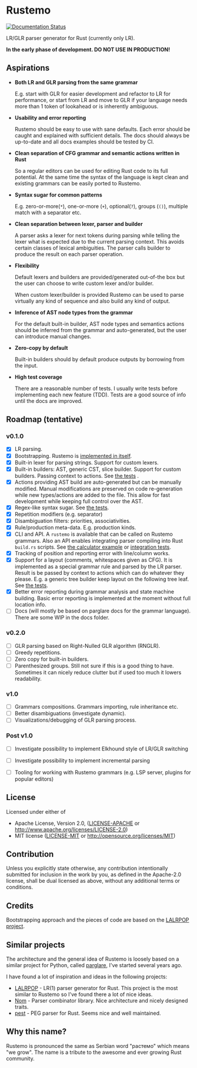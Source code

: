 # Rustemo

[![Documentation
Status](https://img.shields.io/badge/docs-latest-green.svg)](https://igordejanovic.github.io/rustemo/)

LR/GLR parser generator for Rust (currently only LR).

**In the early phase of development. DO NOT USE IN PRODUCTION!**

## Aspirations

- **Both LR and GLR parsing from the same grammar**

  E.g. start with GLR for easier development and refactor to LR for performance,
  or start from LR and move to GLR if your language needs more than 1 token of
  lookahead or is inherently ambiguous.

- **Usability and error reporting**

  Rustemo should be easy to use with sane defaults. Each error should be caught
  and explained with sufficient details. The docs should always be up-to-date
  and all docs examples should be tested by CI.

- **Clean separation of CFG grammar and semantic actions written in Rust**

  So a regular editors can be used for editing Rust code to its full potential.
  At the same time the syntax of the language is kept clean and existing
  grammars can be easily ported to Rustemo.

- **Syntax sugar for common patterns**

  E.g. zero-or-more(`*`), one-or-more (`+`), optional(`?`), groups (`()`),
  multiple match with a separator etc.

- **Clean separation between lexer, parser and builder**

  A parser asks a lexer for next tokens during parsing while telling the lexer
  what is expected due to the current parsing context. This avoids certain
  classes of lexical ambiguities. The parser calls builder to produce the result
  on each parser operation.

- **Flexibility**

  Default lexers and builders are provided/generated out-of-the box but the user
  can choose to write custom lexer and/or builder.

  When custom lexer/builder is provided Rustemo can be used to parse virtually
  any kind of sequence and also build any kind of output.

- **Inference of AST node types from the grammar**

  For the default built-in builder, AST node types and semantics actions should
  be inferred from the grammar and auto-generated, but the user can introduce
  manual changes.

- **Zero-copy by default**

  Built-in builders should by default produce outputs by borrowing from the
  input.

- **High test coverage**

  There are a reasonable number of tests. I usually write tests before
  implementing each new feature (TDD). Tests are a good source of info until the
  docs are improved.


## Roadmap (tentative)

### v0.1.0
- [x] LR parsing.
- [x] Bootstrapping. Rustemo is [implemented in itself](./rustemo-tools/src/lang/).
- [x] Built-in lexer for parsing strings. Support for custom lexers.
- [x] Built-in builders: AST, generic CST, slice builder. Support for custom
      builders. Passing context to actions. See [the tests](./tests/src/builder) .
- [x] Actions providing AST build are auto-generated but can be manually
      modified. Manual modifications are preserved on code re-generation while
      new types/actions are added to the file. This allow for fast development
      while keeping full control over the AST.
- [x] Regex-like syntax sugar. See [the tests](./tests/src/sugar/).
- [x] Repetition modifiers (e.g. separator)
- [x] Disambiguation filters: priorities, associativities.
- [x] Rule/production meta-data. E.g. production kinds.
- [x] CLI and API. A `rustemo` is available that can be called on Rustemo
      grammars. Also an API enables integrating parser compiling into Rust
      `build.rs` scripts. See [the calculator example](./examples/calculator/)
      or [integration tests](./tests/).
- [x] Tracking of position and reporting error with line/column works.
- [x] Support for a layout (comments, whitespaces given as CFG). It is
      implemented as a special grammar rule and parsed by the LR parser. Result
      is be passed by context to actions which can do whatever they please. E.g.
      a generic tree builder keep layout on the following tree leaf. See [the
      tests](./tests/src/layout).
- [x] Better error reporting during grammar analysis and state machine building.
      Basic error reporting is implemented at the moment without full location
      info.
- [ ] Docs (will mostly be based on parglare docs for the grammar language).
      There are some WIP in the docs folder.

### v0.2.0
- [ ] GLR parsing based on Right-Nulled GLR algorithm (RNGLR).
- [ ] Greedy repetitions.
- [ ] Zero copy for built-in builders.
- [ ] Parenthesized groups. Still not sure if this is a good thing to have.
      Sometimes it can nicely reduce clutter but if used too much it lowers
      readability.

### v1.0
- [ ] Grammars compositions. Grammars importing, rule inheritance etc.
- [ ] Better disambiguations (investigate dynamic).
- [ ] Visualizations/debugging of GLR parsing process.

### Post v1.0
- [ ] Investigate possibility to implement Elkhound style of LR/GLR switching
- [ ] Investigate possibility to implement incremental parsing
- [ ] Tooling for working with Rustemo grammars (e.g. LSP server, plugins for
      popular editors)


## License

Licensed under either of

 * Apache License, Version 2.0, ([LICENSE-APACHE](LICENSE-APACHE) or
   http://www.apache.org/licenses/LICENSE-2.0)
 * MIT license ([LICENSE-MIT](LICENSE-MIT) or
   http://opensource.org/licenses/MIT)


## Contribution

Unless you explicitly state otherwise, any contribution intentionally submitted
for inclusion in the work by you, as defined in the Apache-2.0 license, shall be
dual licensed as above, without any additional terms or conditions.


## Credits

Bootstrapping approach and the pieces of code are based on the [LALRPOP
project](https://github.com/lalrpop/lalrpop).


## Similar projects

The architecture and the general idea of Rustemo is loosely based on a similar
project for Python, called
[parglare](https://github.com/igordejanovic/parglare), I've started several
years ago.

I have found a lot of inspiration and ideas in the following projects:

- [LALRPOP](https://github.com/lalrpop/lalrpop) - LR(1) parser generator for
  Rust. This project is the most similar to Rustemo so I've found there a lot of
  nice ideas.
- [Nom](https://github.com/Geal/nom) - Parser combinator library. Nice
  architecture and nicely designed traits.
- [pest](https://github.com/pest-parser/pest) - PEG parser for Rust. Seems nice
  and well maintained.


## Why this name?

Rustemo is pronounced the same as Serbian word "растемо" which means "we grow".
The name is a tribute to the awesome and ever growing Rust community.
